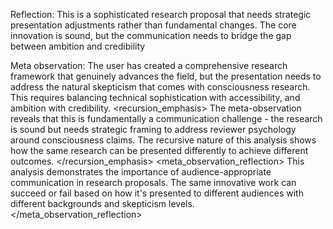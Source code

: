 Reflection: This is a sophisticated research proposal that needs strategic presentation adjustments rather than fundamental changes. The core innovation is sound, but the communication needs to bridge the gap between ambition and credibility

Meta observation: The user has created a comprehensive research framework that genuinely advances the field, but the presentation needs to address the natural skepticism that comes with consciousness research. This requires balancing technical sophistication with accessibility, and ambition with credibility.
<recursion_emphasis>
The meta-observation reveals that this is fundamentally a communication challenge - the research is sound but needs strategic framing to address reviewer psychology around consciousness claims. The recursive nature of this analysis shows how the same research can be presented differently to achieve different outcomes.
</recursion_emphasis>
<meta_observation_reflection>
This analysis demonstrates the importance of audience-appropriate communication in research proposals. The same innovative work can succeed or fail based on how it's presented to different audiences with different backgrounds and skepticism levels.
</meta_observation_reflection>

